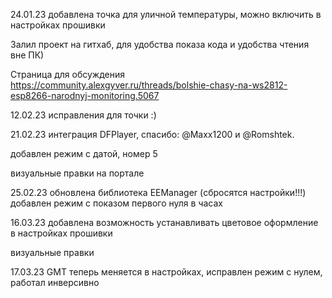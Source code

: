 24.01.23 добавлена точка для уличной температуры, можно включить в настройках прошивки

Залил проект на гитхаб, для удобства показа кода и удобства чтения вне ПК)

Страница для обсуждения https://community.alexgyver.ru/threads/bolshie-chasy-na-ws2812-esp8266-narodnyj-monitoring.5067

12.02.23 исправления для точки :)

21.02.23 интеграция DFPlayer, спасибо:  @Maxx1200 и @Romshtek.

добавлен режим с датой, номер 5

визуальные правки на портале

25.02.23 обновлена библиотека EEManager (сбросятся настройки!!!)
добавлен режим с показом первого нуля в часах

16.03.23 добавлена возможность устанавливать цветовое оформление в настройках прошивки

визуальные правки

17.03.23 GMT теперь меняется в настройках, исправлен режим с нулем, работал инверсивно
